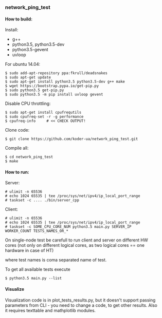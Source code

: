 ### network_ping_test

#### How to build:

Install:

 * g++
 * python3.5, python3.5-dev
 * python3.5-gevent
 * uvloop

For ubuntu 14.04:

    $ sudo add-apt-repository ppa:fkrull/deadsnakes
    $ sudo apt-get update
    $ sudo apt-get install python3.5 python3.5-dev g++ make
    $ wget https://bootstrap.pypa.io/get-pip.py
    $ sudo python3.5 get-pip.py
    $ sudo python3.5 -m pip install uvloop gevent

Disable CPU throttling:

    $ sudo apt-get install cpufrequtils
    $ sudo cpufreq-set -r -g performance
    $ cpufreq-info     # << CHECK OUTPUT!

Clone code:

    $ git clone https://github.com/koder-ua/network_ping_test.git

Compile all:
    
	$ cd network_ping_test
    $ make

#### How to run:

Server:

    # ulimit -n 65536
    # echo 1024 65535 | tee /proc/sys/net/ipv4/ip_local_port_range
    # taskset -c .... ./bin/server_cpp

Client:

    # ulimit -n 65536
    # echo 1024 65535 | tee /proc/sys/net/ipv4/ip_local_port_range
    # taskset -c SOME_CPU_CORE_NUM python3.5 main.py SERVER_IP WORKER_COUNT TESTS_NAMES_OR_*

On single-node test be carefull to run client and server on different HW cores (not only on
different logical cores, as two logical cores == one hardware in case of HT)

where test names is coma separated name of test.

To get all available tests execute

    $ python3.5 main.py --list


#### Visualize

Visualization code is in plot_tests_results.py, but it doesn't support passing
parameters from CLI - you need to change a code, to get other results.
Also it requires texttable and mathplotlib modules.

